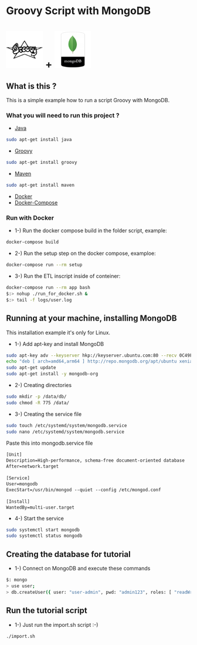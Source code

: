 # Groovy Script with MongoDB

# <img src="DOCs/groovy.png" width="100" height="100"/> + <img src="DOCs/mongo.png" width="100" height="100"/>

## What is this ?
This is a simple example how to run a script Groovy with MongoDB.

### What you will need to run this project ?

* [Java](https://www.oracle.com/technetwork/pt/java/javase/downloads/jdk8-downloads-2133151.html)
```bash
sudo apt-get install java
```

* [Groovy](http://groovy-lang.org/download.html)
```bash
sudo apt-get install groovy
```

* [Maven](https://maven.apache.org/download.cgil)
```bash
sudo apt-get install maven
```

* [Docker](https://docs.docker.com/install/linux/docker-ce/ubuntu/)
* [Docker-Compose](https://docs.docker.com/compose/install/s)

### Run with Docker

* 1-) Run the docker compose build in the folder script, example:
```bash
docker-compose build
```

* 2-) Run the setup step on the docker compose, examploe:
```bash
docker-compose run --rm setup
```

* 3-) Run the ETL inscript inside of conteiner:
```bash
docker-compose run --rm app bash
$:> nohup ./run_for_docker.sh &
$:> tail -f logs/user.log
```

## Running at your machine, installing MongoDB
This installation example it's only for Linux.

* 1-) Add apt-key and install MongoDB

```bash
sudo apt-key adv --keyserver hkp://keyserver.ubuntu.com:80 --recv 0C49F3730359A14518585931BC711F9BA15703C6
echo "deb [ arch=amd64,arm64 ] http://repo.mongodb.org/apt/ubuntu xenial/mongodb-org/3.4 multiverse" | sudo tee /etc/apt/sources.list.d/mongodb-org-3.4.list
sudo apt-get update
sudo apt-get install -y mongodb-org
```

* 2-) Creating directories

```bash
sudo mkdir -p /data/db/
sudo chmod -R 775 /data/
```

* 3-) Creating the service file

```bash
sudo touch /etc/systemd/system/mongodb.service
sudo nano /etc/systemd/system/mongodb.service
``` 

Paste this into mongodb.service file

```text
[Unit]
Description=High-performance, schema-free document-oriented database
After=network.target

[Service]
User=mongodb
ExecStart=/usr/bin/mongod --quiet --config /etc/mongod.conf

[Install]
WantedBy=multi-user.target
```

* 4-) Start the service

```bash
sudo systemctl start mongodb
sudo systemctl status mongodb
```

## Creating the database for tutorial

* 1-) Connect on MongoDB and execute these commands
```bash
$: mongo
> use user;
> db.createUser({ user: "user-admin", pwd: "admin123", roles: [ "readWrite" ] })
```

## Run the tutorial script

* 1-) Just run the import.sh script :-)
```bash
./import.sh
```